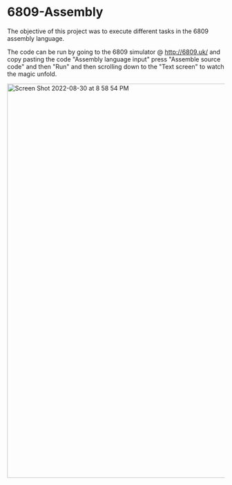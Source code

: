 # 6809-Assembly
The objective of this project was to execute different tasks in the 6809 assembly language.

The code can be run by going to the 6809 simulator @ http://6809.uk/ and copy pasting the code "Assembly language input" press "Assemble source code" and then "Run" and then scrolling down to the "Text screen" to watch the magic unfold.

<img width="913" alt="Screen Shot 2022-08-30 at 8 58 54 PM" src="https://user-images.githubusercontent.com/31984374/187395332-fd79ac52-f4f2-4727-8ba5-f3fa45c92654.png">



